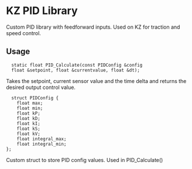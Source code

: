 # KZ PID Library
Custom PID library with feedforward inputs. Used on KZ for traction and speed control.

## Usage
```http
  static float PID_Calculate(const PIDConfig &config
  float &setpoint, float &currentvalue, float &dt);

```
Takes the setpoint, current sensor value and the time delta and returns the desired output control value.

```http
  struct PIDConfig {
    float max;
    float min;
    float kP;
    float kD;
    float kI;
    float kS;
    float kV;
    float integral_max;
    float integral_min;
};

```
Custom struct to store PID config values. Used in PID_Calculate()




